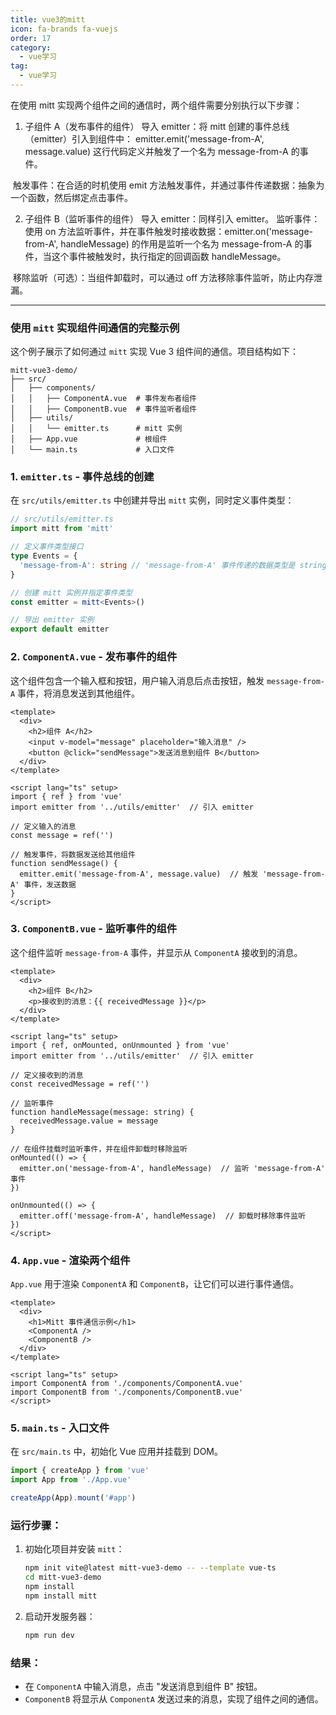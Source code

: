 ```yaml
---
title: vue3的mitt
icon: fa-brands fa-vuejs
order: 17
category:
  - vue学习
tag:
  - vue学习
---
```







在使用 mitt 实现两个组件之间的通信时，两个组件需要分别执行以下步骤：

1. 子组件 A（发布事件的组件）
导入 emitter：将 mitt 创建的事件总线（emitter）引入到组件中：
emitter.emit('message-from-A', message.value) 这行代码定义并触发了一个名为 message-from-A 的事件。

​	触发事件：在合适的时机使用 emit 方法触发事件，并通过事件传递数据：抽象为一个函数，然后绑定点击事件。


2. 子组件 B（监听事件的组件）
导入 emitter：同样引入 emitter。
监听事件：使用 on 方法监听事件，并在事件触发时接收数据：emitter.on('message-from-A', handleMessage) 的作用是监听一个名为 message-from-A 的事件，当这个事件被触发时，执行指定的回调函数 handleMessage。

​	移除监听（可选）：当组件卸载时，可以通过 off 方法移除事件监听，防止内存泄漏。





------





### 使用 `mitt` 实现组件间通信的完整示例

这个例子展示了如何通过 `mitt` 实现 Vue 3 组件间的通信。项目结构如下：

```
mitt-vue3-demo/
├── src/
│   ├── components/
│   │   ├── ComponentA.vue  # 事件发布者组件
│   │   ├── ComponentB.vue  # 事件监听者组件
│   ├── utils/
│   │   └── emitter.ts      # mitt 实例
│   ├── App.vue             # 根组件
│   └── main.ts             # 入口文件
```

### 1. `emitter.ts` - 事件总线的创建

在 `src/utils/emitter.ts` 中创建并导出 `mitt` 实例，同时定义事件类型：

```ts
// src/utils/emitter.ts
import mitt from 'mitt'

// 定义事件类型接口
type Events = {
  'message-from-A': string // 'message-from-A' 事件传递的数据类型是 string
}

// 创建 mitt 实例并指定事件类型
const emitter = mitt<Events>()

// 导出 emitter 实例
export default emitter
```

### 2. `ComponentA.vue` - 发布事件的组件

这个组件包含一个输入框和按钮，用户输入消息后点击按钮，触发 `message-from-A` 事件，将消息发送到其他组件。

```vue
<template>
  <div>
    <h2>组件 A</h2>
    <input v-model="message" placeholder="输入消息" />
    <button @click="sendMessage">发送消息到组件 B</button>
  </div>
</template>

<script lang="ts" setup>
import { ref } from 'vue'
import emitter from '../utils/emitter'  // 引入 emitter

// 定义输入的消息
const message = ref('')

// 触发事件，将数据发送给其他组件
function sendMessage() {
  emitter.emit('message-from-A', message.value)  // 触发 'message-from-A' 事件，发送数据
}
</script>
```

### 3. `ComponentB.vue` - 监听事件的组件

这个组件监听 `message-from-A` 事件，并显示从 `ComponentA` 接收到的消息。

```vue
<template>
  <div>
    <h2>组件 B</h2>
    <p>接收到的消息：{{ receivedMessage }}</p>
  </div>
</template>

<script lang="ts" setup>
import { ref, onMounted, onUnmounted } from 'vue'
import emitter from '../utils/emitter'  // 引入 emitter

// 定义接收到的消息
const receivedMessage = ref('')

// 监听事件
function handleMessage(message: string) {
  receivedMessage.value = message
}

// 在组件挂载时监听事件，并在组件卸载时移除监听
onMounted(() => {
  emitter.on('message-from-A', handleMessage)  // 监听 'message-from-A' 事件
})

onUnmounted(() => {
  emitter.off('message-from-A', handleMessage)  // 卸载时移除事件监听
})
</script>
```

### 4. `App.vue` - 渲染两个组件

`App.vue` 用于渲染 `ComponentA` 和 `ComponentB`，让它们可以进行事件通信。

```vue
<template>
  <div>
    <h1>Mitt 事件通信示例</h1>
    <ComponentA />
    <ComponentB />
  </div>
</template>

<script lang="ts" setup>
import ComponentA from './components/ComponentA.vue'
import ComponentB from './components/ComponentB.vue'
</script>
```

### 5. `main.ts` - 入口文件

在 `src/main.ts` 中，初始化 Vue 应用并挂载到 DOM。

```ts
import { createApp } from 'vue'
import App from './App.vue'

createApp(App).mount('#app')
```

### 运行步骤：
1. 初始化项目并安装 `mitt`：
   ```bash
   npm init vite@latest mitt-vue3-demo -- --template vue-ts
   cd mitt-vue3-demo
   npm install
   npm install mitt
   ```

2. 启动开发服务器：
   ```bash
   npm run dev
   ```

### 结果：
- 在 `ComponentA` 中输入消息，点击 "发送消息到组件 B" 按钮。
- `ComponentB` 将显示从 `ComponentA` 发送过来的消息，实现了组件之间的通信。
